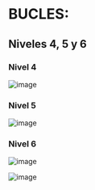 # BUCLES:
## Niveles 4, 5 y 6

### Nivel 4
![image](https://user-images.githubusercontent.com/91023374/134821010-7177120f-29ef-4f1e-b30a-427d4d233dc0.png)


### Nivel 5
![image](https://user-images.githubusercontent.com/91023374/134821026-49260240-e27d-42a4-ad28-b1055f48108d.png)



### Nivel 6
![image](https://user-images.githubusercontent.com/91023374/134821041-42eeb4d2-d7de-4e8d-9eda-bc04c5bd2832.png)


![image](https://user-images.githubusercontent.com/91023374/133936917-5b4ccde3-80d2-4723-8538-838f26ae4c1d.png)
